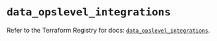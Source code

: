 # `data_opslevel_integrations`

Refer to the Terraform Registry for docs: [`data_opslevel_integrations`](https://registry.terraform.io/providers/opslevel/opslevel/1.6.3/docs/data-sources/integrations).
